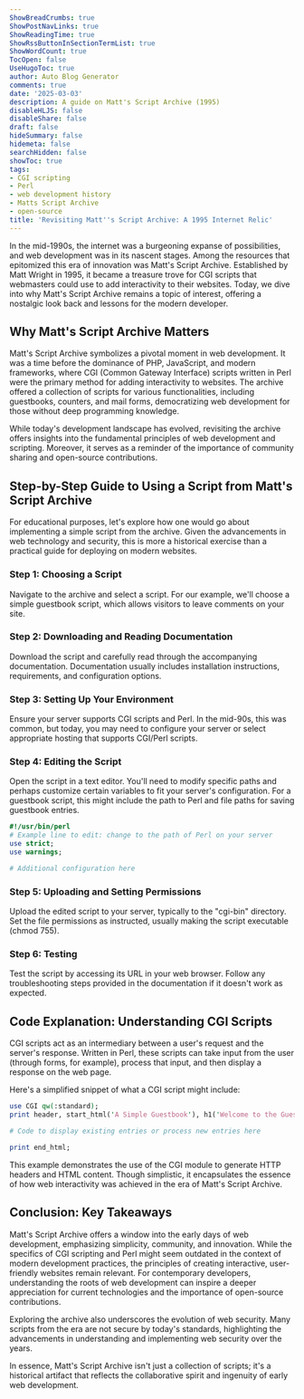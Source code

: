 ```yaml
---
ShowBreadCrumbs: true
ShowPostNavLinks: true
ShowReadingTime: true
ShowRssButtonInSectionTermList: true
ShowWordCount: true
TocOpen: false
UseHugoToc: true
author: Auto Blog Generator
comments: true
date: '2025-03-03'
description: A guide on Matt's Script Archive (1995)
disableHLJS: false
disableShare: false
draft: false
hideSummary: false
hidemeta: false
searchHidden: false
showToc: true
tags:
- CGI scripting
- Perl
- web development history
- Matts Script Archive
- open-source
title: 'Revisiting Matt''s Script Archive: A 1995 Internet Relic'
---
```


In the mid-1990s, the internet was a burgeoning expanse of possibilities, and web development was in its nascent stages. Among the resources that epitomized this era of innovation was Matt's Script Archive. Established by Matt Wright in 1995, it became a treasure trove for CGI scripts that webmasters could use to add interactivity to their websites. Today, we dive into why Matt's Script Archive remains a topic of interest, offering a nostalgic look back and lessons for the modern developer.

## Why Matt's Script Archive Matters

Matt's Script Archive symbolizes a pivotal moment in web development. It was a time before the dominance of PHP, JavaScript, and modern frameworks, where CGI (Common Gateway Interface) scripts written in Perl were the primary method for adding interactivity to websites. The archive offered a collection of scripts for various functionalities, including guestbooks, counters, and mail forms, democratizing web development for those without deep programming knowledge.

While today's development landscape has evolved, revisiting the archive offers insights into the fundamental principles of web development and scripting. Moreover, it serves as a reminder of the importance of community sharing and open-source contributions.

## Step-by-Step Guide to Using a Script from Matt's Script Archive

For educational purposes, let's explore how one would go about implementing a simple script from the archive. Given the advancements in web technology and security, this is more a historical exercise than a practical guide for deploying on modern websites.

### Step 1: Choosing a Script

Navigate to the archive and select a script. For our example, we'll choose a simple guestbook script, which allows visitors to leave comments on your site.

### Step 2: Downloading and Reading Documentation

Download the script and carefully read through the accompanying documentation. Documentation usually includes installation instructions, requirements, and configuration options.

### Step 3: Setting Up Your Environment

Ensure your server supports CGI scripts and Perl. In the mid-90s, this was common, but today, you may need to configure your server or select appropriate hosting that supports CGI/Perl scripts.

### Step 4: Editing the Script

Open the script in a text editor. You'll need to modify specific paths and perhaps customize certain variables to fit your server's configuration. For a guestbook script, this might include the path to Perl and file paths for saving guestbook entries.

```perl
#!/usr/bin/perl
# Example line to edit: change to the path of Perl on your server
use strict;
use warnings;

# Additional configuration here
```

### Step 5: Uploading and Setting Permissions

Upload the edited script to your server, typically to the "cgi-bin" directory. Set the file permissions as instructed, usually making the script executable (chmod 755).

### Step 6: Testing

Test the script by accessing its URL in your web browser. Follow any troubleshooting steps provided in the documentation if it doesn't work as expected.

## Code Explanation: Understanding CGI Scripts

CGI scripts act as an intermediary between a user's request and the server's response. Written in Perl, these scripts can take input from the user (through forms, for example), process that input, and then display a response on the web page.

Here's a simplified snippet of what a CGI script might include:

```perl
use CGI qw(:standard);
print header, start_html('A Simple Guestbook'), h1('Welcome to the Guestbook');

# Code to display existing entries or process new entries here

print end_html;
```

This example demonstrates the use of the CGI module to generate HTTP headers and HTML content. Though simplistic, it encapsulates the essence of how web interactivity was achieved in the era of Matt's Script Archive.

## Conclusion: Key Takeaways

Matt's Script Archive offers a window into the early days of web development, emphasizing simplicity, community, and innovation. While the specifics of CGI scripting and Perl might seem outdated in the context of modern development practices, the principles of creating interactive, user-friendly websites remain relevant. For contemporary developers, understanding the roots of web development can inspire a deeper appreciation for current technologies and the importance of open-source contributions.

Exploring the archive also underscores the evolution of web security. Many scripts from the era are not secure by today's standards, highlighting the advancements in understanding and implementing web security over the years.

In essence, Matt's Script Archive isn't just a collection of scripts; it's a historical artifact that reflects the collaborative spirit and ingenuity of early web development.